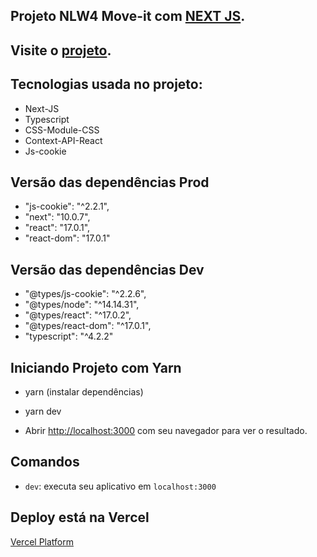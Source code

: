 ## Projeto NLW4 Move-it com [NEXT JS](https://vercel.com/).

## Visite o [projeto](https://nlw-four-movie-ki6kvyjc9-gabrielbritoalmeida.vercel.app/).

## Tecnologias usada no projeto:

- Next-JS
- Typescript
- CSS-Module-CSS
- Context-API-React
- Js-cookie

## Versão das dependências Prod

- "js-cookie": "^2.2.1",
- "next": "10.0.7",
- "react": "17.0.1",
- "react-dom": "17.0.1"

## Versão das dependências Dev

- "@types/js-cookie": "^2.2.6",
- "@types/node": "^14.14.31",
- "@types/react": "^17.0.2",
- "@types/react-dom": "^17.0.1",
- "typescript": "^4.2.2"

## Iniciando Projeto com Yarn

- yarn (instalar dependências)

- yarn dev

- Abrir [http://localhost:3000](http://localhost:3000) com seu navegador para ver o resultado.

## Comandos

- `dev`: executa seu aplicativo em `localhost:3000`

## Deploy está na Vercel

[Vercel Platform](https://vercel.com/)
